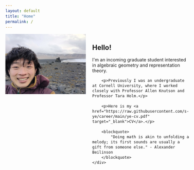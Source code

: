 ```yaml
---
layout: default
title: "Home"
permalink: /
---
```


<div style="display: flex; align-items: flex-start;">
    <img src="me-in-iceland.jpg" width="250" height="auto" style="margin-right: 20px; float: left;" alt="Profile Picture" />
    <div>
        <h2>Hello!</h2>
        <p>I'm an incoming graduate student interested in algebraic geometry and representation theory. </p>

        <p>Previously I was an undergraduate at Cornell University, where I worked closely with Professor Allen Knutson and Professor Tara Holm.</p>
        
        <p>Here is my <a href="https://raw.githubusercontent.com/s-ye/career/main/ye-cv.pdf" target="_blank">CV</a>.</p>
        
        <blockquote>
            "Doing math is akin to unfolding a melody; its first sounds are usually a gift from someone else." - Alexander Beilinson
        </blockquote>
    </div>
</div>

